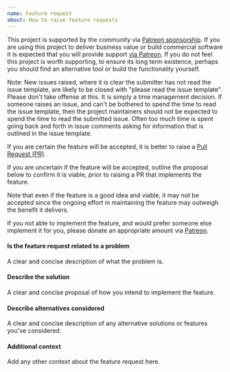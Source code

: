 ```yaml
---
name: Feature request
about: How to raise feature requests
---
```


This project is supported by the community via [Patreon sponsorship](https://www.patreon.com/join/simoncropp). If you are using this project to deliver business value or build commercial software it is expected that you will provide support [via Patreon](https://www.patreon.com/join/simoncropp). If you do not feel this project is worth supporting, to ensure its long term existence, perhaps you should find an alternative tool or build the functionality yourself.

Note: New issues raised, where it is clear the submitter has not read the issue template, are likely to be closed with "please read the issue template". Please don't take offense at this. It is simply a time management decision. If someone raises an issue, and can't be bothered to spend the time to read the issue template, then the project maintainers should not be expected to spend the time to read the submitted issue. Often too much time is spent going back and forth in issue comments asking for information that is outlined in the issue template.

If you are certain the feature will be accepted, it is better to raise a [Pull Request (PR)](https://help.github.com/articles/about-pull-requests/).

If you are uncertain if the feature will be accepted, outline the proposal below to confirm it is viable, prior to raising a PR that implements the feature.

Note that even if the feature is a good idea and viable, it may not be accepted since the ongoing effort in maintaining the feature may outweigh the benefit it delivers.

If you not able to implement the feature, and would prefer someone else implement it for you, please donate an appropriate amount via [Patreon](https://www.patreon.com/join/simoncropp).

#### Is the feature request related to a problem

A clear and concise description of what the problem is.

#### Describe the solution

A clear and concise proposal of how you intend to implement the feature.

#### Describe alternatives considered

A clear and concise description of any alternative solutions or features you've considered.

#### Additional context

Add any other context about the feature request here.
